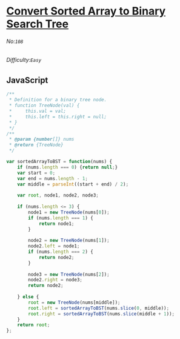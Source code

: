 # [Convert Sorted Array to Binary Search Tree](https://leetcode.com/problems/convert-sorted-array-to-binary-search-tree/#/description)
###### No:`108`
###### Difficulty:`Easy`
## JavaScript


```js
/**
 * Definition for a binary tree node.
 * function TreeNode(val) {
 *     this.val = val;
 *     this.left = this.right = null;
 * }
 */
/**
 * @param {number[]} nums
 * @return {TreeNode}
 */

var sortedArrayToBST = function(nums) {
    if (nums.length === 0) {return null;}
    var start = 0; 
    var end = nums.length - 1;
    var middle = parseInt((start + end) / 2);
    
    var root, node1, node2, node3;
    
    if (nums.length <= 3) {
        node1 = new TreeNode(nums[0]);     
        if (nums.length === 1) {
            return node1;
        }
        
        node2 = new TreeNode(nums[1]);
        node2.left = node1;
        if (nums.length === 2) {
            return node2;
        }
        
        node3 = new TreeNode(nums[2]);
        node2.right = node3;
        return node2;
         
    } else {
        root = new TreeNode(nums[middle]);
        root.left = sortedArrayToBST(nums.slice(0, middle));
        root.right = sortedArrayToBST(nums.slice(middle + 1));
    }
    return root;
};
```
